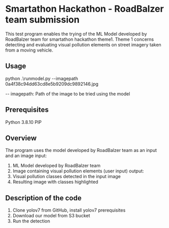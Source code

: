 # Smartathon Hackathon - RoadBalzer team submission 
This test program enables the trying of the ML Model developed by RoadBalzer team for smartathon hackathon theme1. 
Theme 1 concerns detecting and evaluating visual pollution elements on street imagery taken from a moving vehicle.

## Usage
python .\runmodel.py --imagepath 0a4f38c94dd63cd8e5b9209dc9892146.jpg

-- imagepath: Path of the image to be tried using the model

## Prerequisites
Python 3.8.10
PIP

## Overview
The program uses the model developed by RoadBalzer  team as an input and an image 
input:
1. ML Model developed by RoadBalzer team 
2. Image containing visual pollution elements (user input)
output: 
1. Visual pollution classes detected in the input image 
2. Resulting image with classes highlighted


## Description of the code
1. Clone yolov7 from GitHub, install yolov7 prerequisites
2. Download our model from S3 bucket 
3. Run the detection
